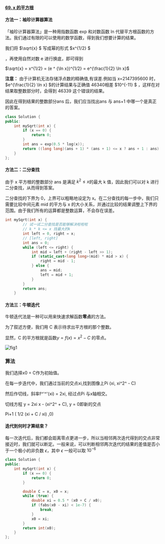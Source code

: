 #### [69. x 的平方根](https://leetcode-cn.com/problems/sqrtx/)

#### 方法一：袖珍计算器算法

「袖珍计算器算法」是一种用指数函数 exp 和对数函数 ln 代替平方根函数的方法。我们通过有限的可以使用的数学函数，得到我们想要计算的结果。

我们将 $\sqrt{x} $ 写成幂的形式 $x^{1/2} $

 ，再使用自然对数 e 进行换底，即可得到

$\sqrt{x} = x^{1/2} = (e ^ {\ln x})^{1/2} = e^{\frac{1}{2} \ln x}$


**注意：** 由于计算机无法存储浮点数的精确值,有误差.例如当 x=2147395600 时，$e^{\frac{1}{2} \ln x} $的计算结果与正确值 46340相差 $10^{-11} $ ，这样在对结果取整数部分时，会得到 46339 这个错误的结果。

因此在得到结果的整数部分ans 后，我们应当找出ans 与 ans+1 中哪一个是真正的答案。

```c++
class Solution {
public:
    int mySqrt(int x) {
        if (x == 0) {
            return 0;
        }
        int ans = exp(0.5 * log(x));
        return ((long long)(ans + 1) * (ans + 1) <= x ? ans + 1 : ans);
    }
};
```



#### 方法二：二分查找

由于 x 平方根的整数部分 ans 是满足 $k^2 \leq x$的最大 k 值，因此我们可以对 k 进行二分查找，从而得到答案。

二分查找的下界为 0，上界可以粗略地设定为 x。在二分查找的每一步中，我们只需要比较中间元素 mid 的平方与 x 的大小关系，并通过比较的结果调整上下界的范围。由于我们所有的运算都是整数运算，不会存在误差。

```c++
int mySqrt(int x) {
        // 试一试二分查找是否能够解决啦啦啦
        // k * k <= x 找最大的k
        int left = 0, right = x;
        // [left, right]
        int ans = 0;
        while (left <= right) {
            int mid = left + (right - left >> 1);
            if (static_cast<long long>(mid) * mid > x) {
                right = mid - 1;
            } else {
                ans = mid;
                left = mid + 1;
            } 
        }
        return ans;
    }
```

#### 方法三：牛顿迭代

牛顿迭代法是一种可以用来快速求解函数**零点**的方法。

为了叙述方便，我们用 C 表示待求出平方根的那个整数。

显然，C 的平方根就是函数$y = f(x) = x^2 - C$ 的零点。


![fig1](https://assets.leetcode-cn.com/solution-static/69/69_fig1.png)

### 算法

我们选择x0 = C作为初始值。

在每一步迭代中，我们通过当前的交点xi,找到图像上Pi (xi, xi^2^ - C)

然后作切线，斜率f^'^'(xi) = 2xi, 经过点Pi 与x轴相交。

切线方程 y = 2xi x - (xi^2^ + C), y = 0即新的交点

Pi+1 ( 1/2 (xi + C / xi) ,0)



#### 迭代到何时才算结束？

每一次迭代后，我们都会距离零点更进一步，所以当相邻两次迭代得到的交点非常接近时，我们就可以断定。一般来说，可以判断相邻两次迭代的结果的差值是否小于一个极小的非负数 $\epsilon$，其中 $\epsilon$ 一般可以取 $10^{-6}$

```c++
class Solution {
public:
    int mySqrt(int x) {
        if (x == 0) {
            return 0;
        }

        double C = x, x0 = x;
        while (true) {
            double xi = 0.5 * (x0 + C / x0);
            if (fabs(x0 - xi) < 1e-7) {
                break;
            }
            x0 = xi;
        }
        return int(x0);
    }
};
```





